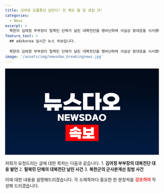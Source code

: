 ```yaml
---
title: 김여정 오물풍선 날린다! 안 해도 될 일 생길 것!
categories:
  - News
excerpt: >
  북한의 김여정 부부장이 탈북민 단체가 날린 대북전단을 맹비난하며 사실상 맞대응을 시사했다. 이에 따라 새로운 도발에 대한 북한의 대응 조치가 시사됐고, 최전방 지역에서 북한군이 군사분계선을 침범했고 경고 사격을 받은 사례가 이달 들어 세 번째로 발생했다. 이에 대한 전반적인 상황과 전단 사건의 내용을 알려드린 김대겸 기자의 보도입니다.
feature_text: >
  ## adskorea 실시간 뉴스 속보입니다.

  북한의 김여정 부부장이 탈북민 단체가 날린 대북전단을 맹비난하며 사실상 맞대응을 시사했다. 이에 따라 새로운 도발에 대한 북한의 대응 조치가 시사됐고, 최전방 지역에서 북한군이 군사분계선을 침범했고 경고 사격을 받은 사례가 이달 들어 세 번째로 발생했다. 이에 대한 전반적인 상황과 전단 사건의 내용을 알려드린 김대겸 기자의 보도입니다.
image: '/assets/img/newsdao_breakingnews.jpg'
---
```


<p><img src="/assets/img/newsdao_breakingnews.jpg" alt="adskorea 속보" /></p>

<p>저희가 요청드리는 글에 대한 목차는 다음과 같습니다. 
1. <strong>김여정 부부장의 대북전단 대응 발언</strong>
2. <strong>탈북민 단체의 대북전단 날린 사건</strong>
3. <strong>북한군의 군사분계선 침범 사건</strong></p>

<p>이에 대한 내용을 설명해드리겠습니다. 각 소제목마다 중요한 한 문장씩을 <b><span style="color: #ee2323;">강조하여</span></b> 작성해 드리겠습니다.</p>

